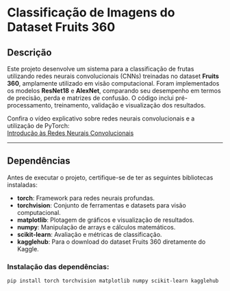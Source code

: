 # Classificação de Imagens do Dataset Fruits 360

## Descrição
Este projeto desenvolve um sistema para a classificação de frutas utilizando redes neurais convolucionais (CNNs) treinadas no dataset **Fruits 360**, amplamente utilizado em visão computacional. Foram implementados os modelos **ResNet18** e **AlexNet**, comparando seu desempenho em termos de precisão, perda e matrizes de confusão. O código inclui pré-processamento, treinamento, validação e visualização dos resultados.

Confira o vídeo explicativo sobre redes neurais convolucionais e a utilização de PyTorch:  
[Introdução às Redes Neurais Convolucionais](https://www.youtube.com/watch?v=dwh7w9s6SCQ&feature=youtu.be)

---

## Dependências
Antes de executar o projeto, certifique-se de ter as seguintes bibliotecas instaladas:
- **torch**: Framework para redes neurais profundas.
- **torchvision**: Conjunto de ferramentas e datasets para visão computacional.
- **matplotlib**: Plotagem de gráficos e visualização de resultados.
- **numpy**: Manipulação de arrays e cálculos matemáticos.
- **scikit-learn**: Avaliação e métricas de classificação.
- **kagglehub**: Para o download do dataset Fruits 360 diretamente do Kaggle.

### Instalação das dependências:
```bash
pip install torch torchvision matplotlib numpy scikit-learn kagglehub
